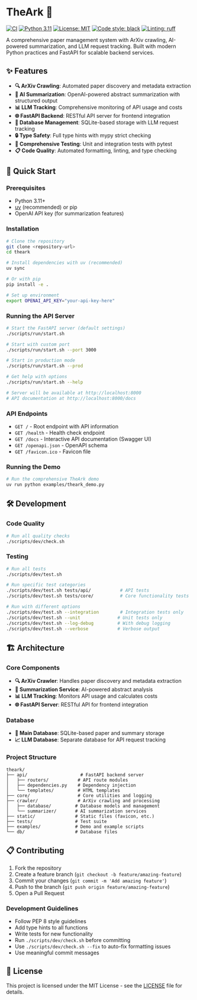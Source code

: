# TheArk 🚀

[![CI](https://github.com/sanghyun-son/theark/actions/workflows/ci.yml/badge.svg)](https://github.com/sanghyun-son/theark/actions/workflows/ci.yml)
[![Python 3.11](https://img.shields.io/badge/python-3.11+-blue.svg)](https://www.python.org/downloads/)
[![License: MIT](https://img.shields.io/badge/License-MIT-yellow.svg)](https://opensource.org/licenses/MIT)
[![Code style: black](https://img.shields.io/badge/code%20style-black-000000.svg)](https://github.com/psf/black)
[![Linting: ruff](https://img.shields.io/badge/linting-ruff-000000.svg)](https://github.com/astral-sh/ruff)

A comprehensive paper management system with ArXiv crawling, AI-powered summarization, and LLM request tracking. Built with modern Python practices and FastAPI for scalable backend services.

## ✨ Features

- **🔍 ArXiv Crawling**: Automated paper discovery and metadata extraction
- **🤖 AI Summarization**: OpenAI-powered abstract summarization with structured output
- **📊 LLM Tracking**: Comprehensive monitoring of API usage and costs
- **🌐 FastAPI Backend**: RESTful API server for frontend integration
- **💾 Database Management**: SQLite-based storage with LLM request tracking
- **🔒 Type Safety**: Full type hints with mypy strict checking
- **🧪 Comprehensive Testing**: Unit and integration tests with pytest
- **📋 Code Quality**: Automated formatting, linting, and type checking

## 🚀 Quick Start

### Prerequisites

- Python 3.11+
- [uv](https://github.com/astral-sh/uv) (recommended) or pip
- OpenAI API key (for summarization features)

### Installation

```bash
# Clone the repository
git clone <repository-url>
cd theark

# Install dependencies with uv (recommended)
uv sync

# Or with pip
pip install -e .

# Set up environment
export OPENAI_API_KEY="your-api-key-here"
```

### Running the API Server

```bash
# Start the FastAPI server (default settings)
./scripts/run/start.sh

# Start with custom port
./scripts/run/start.sh --port 3000

# Start in production mode
./scripts/run/start.sh --prod

# Get help with options
./scripts/run/start.sh --help

# Server will be available at http://localhost:8000
# API documentation at http://localhost:8000/docs
```

### API Endpoints

- `GET /` - Root endpoint with API information
- `GET /health` - Health check endpoint
- `GET /docs` - Interactive API documentation (Swagger UI)
- `GET /openapi.json` - OpenAPI schema
- `GET /favicon.ico` - Favicon file

### Running the Demo

```bash
# Run the comprehensive TheArk demo
uv run python examples/theark_demo.py
```

## 🛠️ Development

### Code Quality

```bash
# Run all quality checks
./scripts/dev/check.sh
```

### Testing

```bash
# Run all tests
./scripts/dev/test.sh

# Run specific test categories
./scripts/dev/test.sh tests/api/           # API tests
./scripts/dev/test.sh tests/core/          # Core functionality tests

# Run with different options
./scripts/dev/test.sh --integration        # Integration tests only
./scripts/dev/test.sh --unit              # Unit tests only
./scripts/dev/test.sh --log-debug         # With debug logging
./scripts/dev/test.sh --verbose           # Verbose output
```

## 🏗️ Architecture

### Core Components

- **🔍 ArXiv Crawler**: Handles paper discovery and metadata extraction
- **🤖 Summarization Service**: AI-powered abstract analysis
- **📊 LLM Tracking**: Monitors API usage and calculates costs
- **🌐 FastAPI Server**: RESTful API for frontend integration

### Database

- **💾 Main Database**: SQLite-based paper and summary storage
- **📈 LLM Database**: Separate database for API request tracking

### Project Structure

```
theark/
├── api/                    # FastAPI backend server
│   ├── routers/           # API route modules
│   ├── dependencies.py    # Dependency injection
│   └── templates/         # HTML templates
├── core/                  # Core utilities and logging
├── crawler/               # ArXiv crawling and processing
│   ├── database/         # Database models and management
│   └── summarizer/       # AI summarization services
├── static/               # Static files (favicon, etc.)
├── tests/                # Test suite
├── examples/             # Demo and example scripts
└── db/                   # Database files
```

## 📋 Contributing

1. Fork the repository
2. Create a feature branch (`git checkout -b feature/amazing-feature`)
3. Commit your changes (`git commit -m 'Add amazing feature'`)
4. Push to the branch (`git push origin feature/amazing-feature`)
5. Open a Pull Request

### Development Guidelines

- Follow PEP 8 style guidelines
- Add type hints to all functions
- Write tests for new functionality
- Run `./scripts/dev/check.sh` before committing
- Use `./scripts/dev/check.sh --fix` to auto-fix formatting issues
- Use meaningful commit messages

## 📄 License

This project is licensed under the MIT License - see the [LICENSE](LICENSE) file for details.
